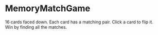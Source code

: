 # MemoryMatchGame

16 cards faced down. Each card has a matching pair. Click a card to flip it. Win by finding all the matches.
